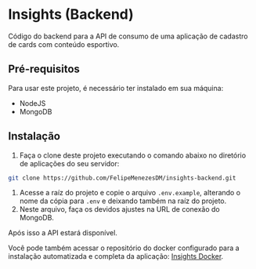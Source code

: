 # Insights (Backend)
Código do backend para a API de consumo de uma aplicação de cadastro de cards com conteúdo esportivo.

## Pré-requisitos
Para usar este projeto, é necessário ter instalado em sua máquina:

- NodeJS
- MongoDB

## Instalação
1. Faça o clone deste projeto executando o comando abaixo no diretório de aplicações do seu servidor:
  ```bash
  git clone https://github.com/FelipeMenezesDM/insights-backend.git
  ```
1. Acesse a raíz do projeto e copie o arquivo `.env.example`, alterando o nome da cópia para `.env` e deixando também na raíz do projeto.
1. Neste arquivo, faça os devidos ajustes na URL de conexão do MongoDB.

Após isso a API estará disponível.

Você pode também acessar o repositório do docker configurado para a instalação automatizada e completa da aplicação: [Insights Docker](https://github.com/FelipeMenezesDM/insights-docker).
